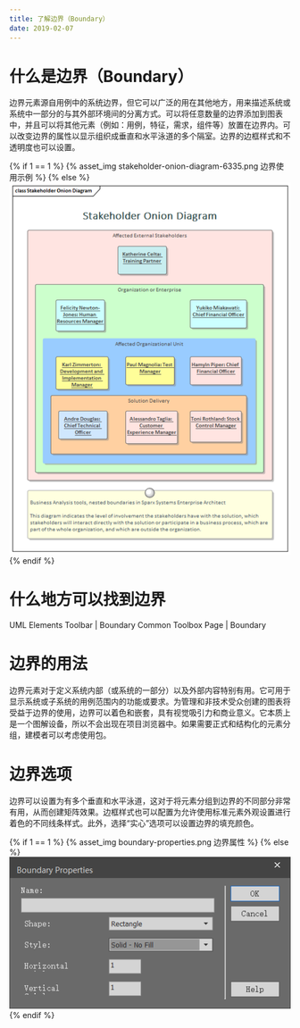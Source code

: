 ```yaml
---
title: 了解边界（Boundary）
date: 2019-02-07
---
```


# 什么是边界（Boundary）

边界元素源自用例中的系统边界，但它可以广泛的用在其他地方，用来描述系统或系统中一部分的与其外部环境间的分离方式。可以将任意数量的边界添加到图表中，并且可以将其他元素（例如：用例，特征，需求，组件等）放置在边界内。可以改变边界的属性以显示组织成垂直和水平泳道的多个隔室。边界的边框样式和不透明度也可以设置。

{% if 1 == 1 %}
  {% asset_img stakeholder-onion-diagram-6335.png 边界使用示例 %}
{% else %}
  ![边界使用示例](./boundary/stakeholder-onion-diagram-6335.png)
{% endif %}

# 什么地方可以找到边界

UML Elements Toolbar | Boundary
Common Toolbox Page | Boundary

# 边界的用法

边界元素对于定义系统内部（或系统的一部分）以及外部内容特别有用。它可用于显示系统或子系统的用例范围内的功能或要求。为管理和非技术受众创建的图表将受益于边界的使用，边界可以着色和嵌套，具有视觉吸引力和商业意义。它本质上是一个图解设备，所以不会出现在项目浏览器中。如果需要正式和结构化的元素分组，建模者可以考虑使用包。

# 边界选项

边界可以设置为有多个垂直和水平泳道，这对于将元素分组到边界的不同部分非常有用，从而创建矩阵效果。边框样式也可以配置为允许使用标准元素外观设置进行着色的不同线条样式。此外，选择“实心”选项可以设置边界的填充颜色。

{% if 1 == 1 %}
  {% asset_img boundary-properties.png 边界属性 %}
{% else %}
  ![边界属性](./boundary/boundary-properties.png)
{% endif %}